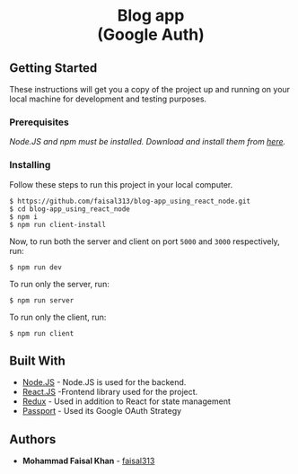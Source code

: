 <p align="center">
  
<h1 align="center"> Blog app<br> (Google Auth) </h1>


## Getting Started

These instructions will get you a copy of the project up and running on your local machine for development and testing purposes.

### Prerequisites

_Node.JS and npm must be installed. Download and install them from [here](https://nodejs.org)._

### Installing

Follow these steps to run this project in your local computer.

```
$ https://github.com/faisal313/blog-app_using_react_node.git
$ cd blog-app_using_react_node
$ npm i
$ npm run client-install
```

Now, to run both the server and client on port `5000` and `3000` respectively, run:

```
$ npm run dev
```

To run only the server, run:

```
$ npm run server
```

To run only the client, run:

```
$ npm run client
```

## Built With

- [Node.JS](http://nodejs.org/) - Node.JS is used for the backend.
- [React.JS](https://reactjs.org/) -Frontend library used for the project.
- [Redux](https://redux.js.org/) - Used in addition to React for state management
- [Passport](https://http://passportjs.org/) - Used its Google OAuth Strategy

## Authors

- **Mohammad Faisal Khan** - [faisal313](https://github.com/faisal313)


